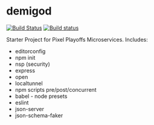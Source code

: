 # demigod

[![Build Status](https://travis-ci.org/PixelPlayoffs/demigod.svg?branch=master)](https://travis-ci.org/PixelPlayoffs/demigod)
[![Build status](https://ci.appveyor.com/api/projects/status/ex8u8fus50v02rpc?svg=true)](https://ci.appveyor.com/project/tripdubroot/demigod)

Starter Project for Pixel Playoffs Microservices. Includes:

 - editorconfig
 - npm init
 - nsp (security)
 - express
 - open
 - localtunnel
 - npm scripts pre/post/concurrent
 - babel  - node presets
 - eslint
 - json-server
 - json-schema-faker
